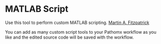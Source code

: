 MATLAB Script
=============

Use this tool to perform custom MATLAB scripting.
[Martin A. Fitzpatrick][]

You can add as many custom script tools to your Pathomx workflow as you like and the edited 
source code will be saved with the workflow.

  [Martin A. Fitzpatrick]: http://martinfitzpatrick.name/